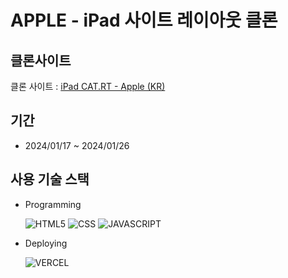 # APPLE - iPad 사이트 레이아웃 클론

## 클론사이트

클론 사이트 : [iPad CAT.RT - Apple (KR)](https://ipad-catrt-8bot7odgk-catrts-projects.vercel.app/)

## 기간

- 2024/01/17 ~ 2024/01/26

## 사용 기술 스택

- Programming

  ![HTML5](https://img.shields.io/badge/html5-%23E34F26.svg?style=for-the-badge&logo=html5&logoColor=white) ![CSS](https://img.shields.io/badge/CSS-1572B6?style=for-the-badge&logo=CSS3&logoColor=white) ![JAVASCRIPT](https://img.shields.io/badge/JAVASCRIPT-F7DF1E?style=for-the-badge&logo=JAVASCRIPT&logoColor=white)

- Deploying

  ![VERCEL](https://img.shields.io/badge/vercel-%23000000.svg?style=for-the-badge&logo=vercel&logoColor=white)
